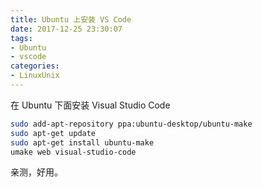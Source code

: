 ```yaml
---
title: Ubuntu 上安装 VS Code
date: 2017-12-25 23:30:07
tags: 
- Ubuntu
- vscode
categories: 
- LinuxUnix
---
```


在 Ubuntu 下面安装 Visual Studio Code

```bash
sudo add-apt-repository ppa:ubuntu-desktop/ubuntu-make
sudo apt-get update
sudo apt-get install ubuntu-make
umake web visual-studio-code
```

亲测，好用。
